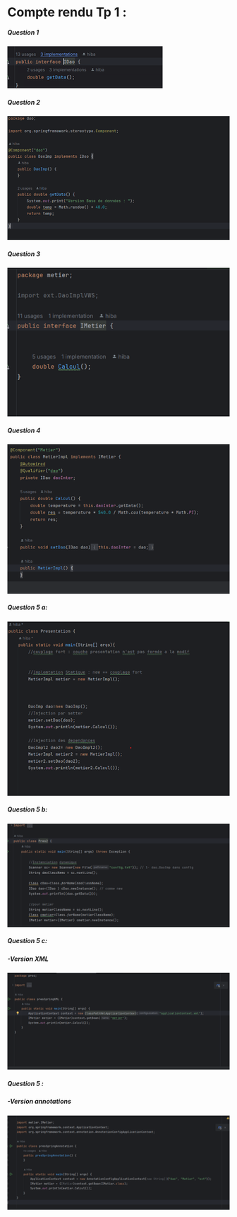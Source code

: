 <h1>Compte rendu Tp 1 :</h1>

<h5>Question 1 </h5>
<img src="Captures/cap1.png">


<h5>Question 2 </h5>
<img src="Captures/cap2.png">

<h5>Question 3 </h5>
<img src="Captures/cap3.png">

<h5>Question 4 </h5>
<img src="Captures/cap4.png">

<h5>Question 5 a: </h5>
<img src="Captures/cap5.png">

<h5>Question 5 b: </h5>
<img src="Captures/cap6.png">

<h5>Question 5 c: </h5>
<h5> -Version XML </h5>
<img src="Captures/cap7.png">

<h5>Question 5 : </h5>
<h5> -Version annotations </h5>
<img src="Captures/cap8.png">


